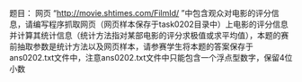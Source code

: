 题目：
  网页 “http://movie.shtimes.com/FilmId/ ”中包含观众对电影的评分信息，请编写程序抓取网页（网页样本保存于task0202目录中）上电影的评分信息并计算其统计信息（统计方法指对某部电影的评分求极值或求平均值），本题的赛前抽取参数是统计方法以及网页样本，请参赛学生将本题的答案保存于ans0202.txt文件中，注意ans0202.txt文件中只能包含一个浮点型数字，保留4位小数
